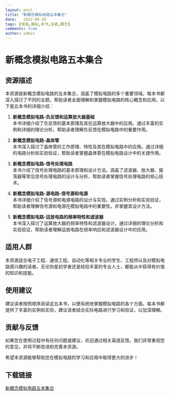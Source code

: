 ```yaml
---
layout: post
title: "新概念模拟电路五本集合"
date:   2022-09-20
tags: [电路,模拟,本书,读者,概念]
comments: true
author: admin
---
```

# 新概念模拟电路五本集合

## 资源描述

本资源是新概念模拟电路的五本集合，涵盖了模拟电路的多个重要领域。每本书都深入探讨了不同的主题，帮助读者全面理解和掌握模拟电路的核心概念和应用。以下是五本书的详细介绍：

1. **新概念模拟电路-负反馈和运算放大器基础**  
   本书详细介绍了负反馈的基本原理及其在运算放大器中的应用。通过丰富的实例和详细的理论分析，帮助读者理解负反馈在模拟电路中的重要作用。

2. **新概念模拟电路-晶体管**  
   本书深入探讨了晶体管的工作原理、特性及其在模拟电路中的应用。通过详细的电路分析和实验验证，帮助读者掌握晶体管在模拟电路设计中的关键作用。

3. **新概念模拟电路-信号处理电路**  
   本书介绍了信号处理电路的基本原理和设计方法。涵盖了滤波器、放大器、振荡器等常见信号处理电路的设计与分析，帮助读者掌握信号处理电路的核心技术。

4. **新概念模拟电路-源电路-信号源和电源**  
   本书详细介绍了信号源和电源电路的设计与实现。通过实例分析和实验验证，帮助读者理解信号源和电源在模拟电路中的重要性，并掌握其设计方法。

5. **新概念模拟电路-运放电路的频率特性和滤波器**  
   本书深入探讨了运算放大器的频率特性和滤波器设计。通过详细的理论分析和实验验证，帮助读者理解运放电路在频率响应和滤波器设计中的应用。

## 适用人群

本资源适合电子工程、通信工程、自动化等相关专业的学生、工程师以及对模拟电路感兴趣的读者。无论你是初学者还是经验丰富的专业人士，都能从中获得有价值的知识和技能。

## 使用建议

建议读者按照顺序阅读这五本书，以便系统地掌握模拟电路的各个方面。每本书都提供了丰富的实例和实验，建议读者结合实际电路进行学习和验证，以加深理解。

## 贡献与反馈

如果您在使用过程中有任何问题或建议，欢迎通过相关渠道反馈。我们非常重视您的意见，并将不断改进和完善本资源。

希望本资源能够帮助您在模拟电路的学习和应用中取得更大的进步！

## 下载链接

[新概念模拟电路五本集合](https://pan.quark.cn/s/f97026dd249b)